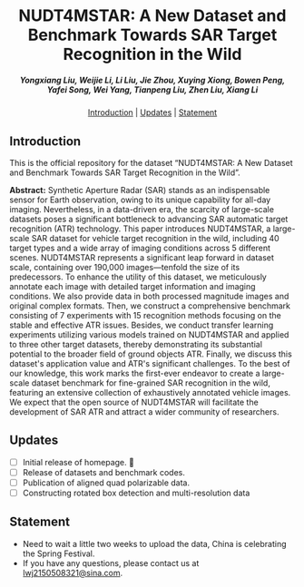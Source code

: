 <h1 align="center"> NUDT4MSTAR: A New Dataset and Benchmark Towards SAR Target Recognition in the Wild </h1> 

<h5 align="center"><em> Yongxiang Liu, Weijie Li, Li Liu, Jie Zhou, Xuying Xiong, Bowen Peng, Yafei Song, Wei Yang, Tianpeng Liu, Zhen Liu, Xiang Li </em></h5>

<p align="center">
  <a href="#Introduction">Introduction</a> |
  <a href="#Updates">Updates</a> |
  <a href="#Statement">Statement</a>
</p >

## Introduction

This is the official repository for the dataset “NUDT4MSTAR: A New Dataset and Benchmark Towards SAR Target Recognition in the Wild”.

**Abstract:** 
Synthetic Aperture Radar (SAR) stands as an indispensable sensor for Earth observation, owing to its unique capability for all-day imaging. Nevertheless, in a data-driven era, the scarcity of large-scale datasets poses a significant bottleneck to advancing SAR automatic target recognition (ATR) technology. This paper introduces NUDT4MSTAR, a large-scale SAR dataset for vehicle target recognition in the wild, including 40 target types and a wide array of imaging conditions across 5 different scenes. NUDT4MSTAR represents a significant leap forward in dataset scale, containing over 190,000 images—tenfold the size of its predecessors. To enhance the utility of this dataset, we meticulously annotate each image with detailed target information and imaging conditions. We also provide data in both processed magnitude images and original complex formats. Then, we construct a comprehensive benchmark consisting of 7 experiments with 15 recognition methods focusing on the stable and effective ATR issues. Besides, we conduct transfer learning experiments utilizing various models trained on NUDT4MSTAR and applied to three other target datasets, thereby demonstrating its substantial potential to the broader field of ground objects ATR. Finally, we discuss this dataset's application value and ATR's significant challenges. To the best of our knowledge, this work marks the first-ever endeavor to create a large-scale dataset benchmark for fine-grained SAR recognition in the wild, featuring an extensive collection of exhaustively annotated vehicle images. We expect that the open source of NUDT4MSTAR will facilitate the development of SAR ATR and attract a wider community of researchers.


## Updates
- [ ] Initial release of homepage. 🚀
- [ ] Release of datasets and benchmark codes. 
- [ ] Publication of aligned quad polarizable data. 
- [ ] Constructing rotated box detection and multi-resolution data
      
## Statement
- Need to wait a little two weeks to upload the data, China is celebrating the Spring Festival.
- If you have any questions, please contact us at lwj2150508321@sina.com. 


